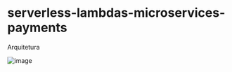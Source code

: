 # serverless-lambdas-microservices-payments

Arquitetura 

![image](https://github.com/arthurmeirelessm/serverless-lambdas-microservices-payments/assets/78212769/3aa928d4-d446-444f-befe-94ff33e70cc0)

